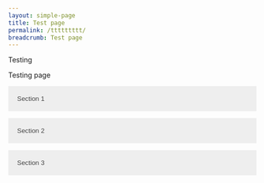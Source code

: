 ```yaml
---
layout: simple-page
title: Test page
permalink: /ttttttttt/
breadcrumb: Test page
---
```


Testing

<style>
  /* Style the buttons that are used to open and close the accordion panel */
.accordion {
  background-color: #eee;
  color: #444;
  cursor: pointer;
  padding: 18px;
  width: 100%;
  text-align: left;
  border: none;
  outline: none;
  transition: 0.4s;
}

/* Add a background color to the button if it is clicked on (add the .active class with JS), and when you move the mouse over it (hover) */
.active, .accordion:hover {
  background-color: #ccc;
}

/* Style the accordion panel. Note: hidden by default */
.panel {
  padding: 0 18px;
  background-color: white;
  display: none;
  overflow: hidden;
}
</style>


Testing page

<button class="accordion">Section 1</button>
<div class="panel">
  <p>Lorem ipsum...</p>
</div>

<button class="accordion">Section 2</button>
<div class="panel">
  <p>Lorem ipsum...</p>
</div>

<button class="accordion">Section 3</button>
<div class="panel">
  <p>Lorem ipsum...</p>
</div>
